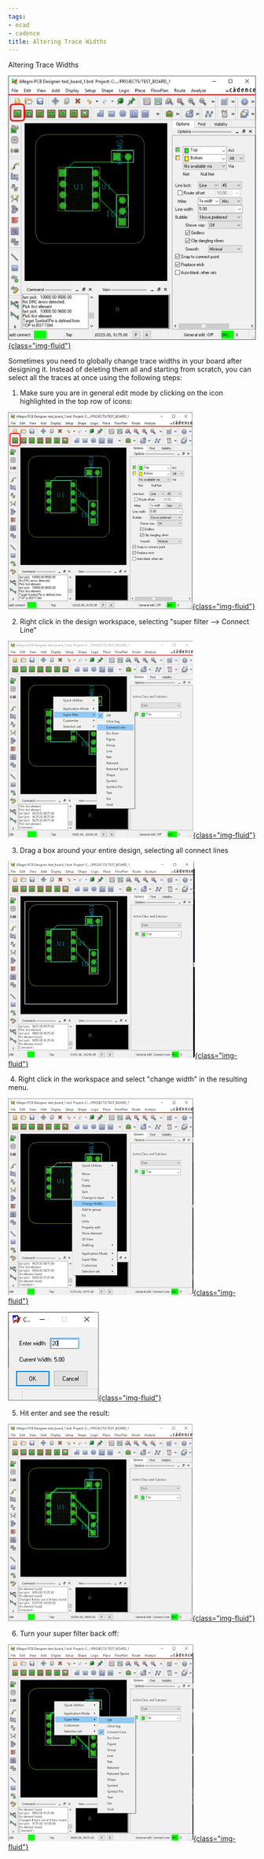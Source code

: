 ```yaml
---
tags:
- ecad
- cadence
title: Altering Trace Widths
---
```


Altering Trace Widths

[![](figures/figure_076.png){class="img-fluid"}](larger/image0005.png)

Sometimes you need to globally change trace widths in your board after designing it. Instead of deleting them all and starting from scratch, you can select all the traces at once using the following steps:

1.  Make sure you are in general edit mode by clicking on the icon highlighted in the top row of icons:

[![](figures/figure_077.png){class="img-fluid"}](larger/image0005.png)

2.  Right click in the design workspace, selecting "super filter --> Connect Line"

[![](figures/figure_078.png){class="img-fluid"}](larger/image0006.png)

3.  Drag a box around your entire design, selecting all connect lines

[![](figures/figure_079.png){class="img-fluid"}](larger/image0007.png)

 4. Right click in the workspace and select "change width" in the resulting menu.

[![](figures/figure_080.png){class="img-fluid"}](larger/image0008.png)

[![](figures/figure_081.png){class="img-fluid"}](larger/image0009.png)

5.  Hit enter and see the result:

[![](figures/figure_082.png){class="img-fluid"}](larger/image0010.png)

6.  Turn your super filter back off:

[![](figures/figure_083.png){class="img-fluid"}](larger/image0011.png)
